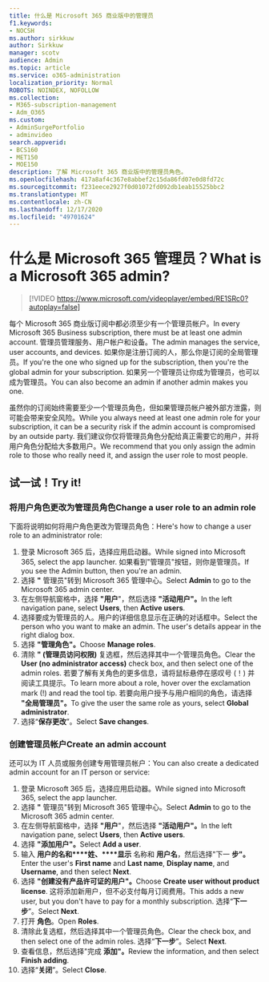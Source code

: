 ```yaml
---
title: 什么是 Microsoft 365 商业版中的管理员
f1.keywords:
- NOCSH
ms.author: sirkkuw
author: Sirkkuw
manager: scotv
audience: Admin
ms.topic: article
ms.service: o365-administration
localization_priority: Normal
ROBOTS: NOINDEX, NOFOLLOW
ms.collection:
- M365-subscription-management
- Adm_O365
ms.custom:
- AdminSurgePortfolio
- adminvideo
search.appverid:
- BCS160
- MET150
- MOE150
description: 了解 Microsoft 365 商业版中的管理员角色。
ms.openlocfilehash: 417a8af4c367e8abbef2c15da86fd07e0d8fd72c
ms.sourcegitcommit: f231eece2927f0d01072fd092db1eab15525bbc2
ms.translationtype: MT
ms.contentlocale: zh-CN
ms.lasthandoff: 12/17/2020
ms.locfileid: "49701624"
---
```

# <a name="what-is-a-microsoft-365-admin"></a><span data-ttu-id="cf7b7-103">什么是 Microsoft 365 管理员？</span><span class="sxs-lookup"><span data-stu-id="cf7b7-103">What is a Microsoft 365 admin?</span></span>

> [!VIDEO https://www.microsoft.com/videoplayer/embed/RE1SRc0?autoplay=false]

<span data-ttu-id="cf7b7-104">每个 Microsoft 365 商业版订阅中都必须至少有一个管理员帐户。</span><span class="sxs-lookup"><span data-stu-id="cf7b7-104">In every Microsoft 365 Business subscription, there must be at least one admin account.</span></span> <span data-ttu-id="cf7b7-105">管理员管理服务、用户帐户和设备。</span><span class="sxs-lookup"><span data-stu-id="cf7b7-105">The admin manages the service, user accounts, and devices.</span></span> <span data-ttu-id="cf7b7-106">如果你是注册订阅的人，那么你是订阅的全局管理员。</span><span class="sxs-lookup"><span data-stu-id="cf7b7-106">If you're the one who signed up for the subscription, then you're the global admin for your subscription.</span></span> <span data-ttu-id="cf7b7-107">如果另一个管理员让你成为管理员，也可以成为管理员。</span><span class="sxs-lookup"><span data-stu-id="cf7b7-107">You can also become an admin if another admin makes you one.</span></span>

<span data-ttu-id="cf7b7-108">虽然你的订阅始终需要至少一个管理员角色，但如果管理员帐户被外部方泄露，则可能会带来安全风险。</span><span class="sxs-lookup"><span data-stu-id="cf7b7-108">While you always need at least one admin role for your subscription, it can be a security risk if the admin account is compromised by an outside party.</span></span> <span data-ttu-id="cf7b7-109">我们建议你仅将管理员角色分配给真正需要它的用户，并将用户角色分配给大多数用户。</span><span class="sxs-lookup"><span data-stu-id="cf7b7-109">We recommend that you only assign the admin role to those who really need it, and assign the user role to most people.</span></span>

## <a name="try-it"></a><span data-ttu-id="cf7b7-110">试一试！</span><span class="sxs-lookup"><span data-stu-id="cf7b7-110">Try it!</span></span>

### <a name="change-a-user-role-to-an-admin-role"></a><span data-ttu-id="cf7b7-111">将用户角色更改为管理员角色</span><span class="sxs-lookup"><span data-stu-id="cf7b7-111">Change a user role to an admin role</span></span>

<span data-ttu-id="cf7b7-112">下面将说明如何将用户角色更改为管理员角色：</span><span class="sxs-lookup"><span data-stu-id="cf7b7-112">Here's how to change a user role to an administrator role:</span></span>

1. <span data-ttu-id="cf7b7-113">登录 Microsoft 365 后，选择应用启动器。</span><span class="sxs-lookup"><span data-stu-id="cf7b7-113">While signed into Microsoft 365, select the app launcher.</span></span> <span data-ttu-id="cf7b7-114">如果看到"管理员"按钮，则你是管理员。</span><span class="sxs-lookup"><span data-stu-id="cf7b7-114">If you see the Admin button, then you're an admin.</span></span>
1. <span data-ttu-id="cf7b7-115">选择 **"** 管理员"转到 Microsoft 365 管理中心。</span><span class="sxs-lookup"><span data-stu-id="cf7b7-115">Select **Admin** to go to the Microsoft 365 admin center.</span></span>
1. <span data-ttu-id="cf7b7-116">在左侧导航窗格中，选择 **"用户**"，然后选择 **"活动用户"。**</span><span class="sxs-lookup"><span data-stu-id="cf7b7-116">In the left navigation pane, select **Users**, then **Active users**.</span></span>
1. <span data-ttu-id="cf7b7-117">选择要成为管理员的人。用户的详细信息显示在正确的对话框中。</span><span class="sxs-lookup"><span data-stu-id="cf7b7-117">Select the person who you want to make an admin. The user's details appear in the right dialog box.</span></span>
1. <span data-ttu-id="cf7b7-118">选择 **"管理角色"。**</span><span class="sxs-lookup"><span data-stu-id="cf7b7-118">Choose **Manage roles**.</span></span>
1. <span data-ttu-id="cf7b7-119">清除 **" (管理员访问权限)** 复选框，然后选择其中一个管理员角色。</span><span class="sxs-lookup"><span data-stu-id="cf7b7-119">Clear the **User (no administrator access)** check box, and then select one of the admin roles.</span></span> <span data-ttu-id="cf7b7-120">若要了解有关角色的更多信息，请将鼠标悬停在感叹号 (！) 并阅读工具提示。</span><span class="sxs-lookup"><span data-stu-id="cf7b7-120">To learn more about a role, hover over the exclamation mark (!) and read the tool tip.</span></span> <span data-ttu-id="cf7b7-121">若要向用户授予与用户相同的角色，请选择 **"全局管理员"。**</span><span class="sxs-lookup"><span data-stu-id="cf7b7-121">To give the user the same role as  yours, select **Global administrator**.</span></span>
1. <span data-ttu-id="cf7b7-122">选择“**保存更改**”。</span><span class="sxs-lookup"><span data-stu-id="cf7b7-122">Select **Save changes**.</span></span>

### <a name="create-an-admin-account"></a><span data-ttu-id="cf7b7-123">创建管理员帐户</span><span class="sxs-lookup"><span data-stu-id="cf7b7-123">Create an admin account</span></span> 

<span data-ttu-id="cf7b7-124">还可以为 IT 人员或服务创建专用管理员帐户：</span><span class="sxs-lookup"><span data-stu-id="cf7b7-124">You can also create a dedicated admin account for an IT person or service:</span></span>

1. <span data-ttu-id="cf7b7-125">登录 Microsoft 365 后，选择应用启动器。</span><span class="sxs-lookup"><span data-stu-id="cf7b7-125">While signed into Microsoft 365, select the app launcher.</span></span>
1. <span data-ttu-id="cf7b7-126">选择 **"** 管理员"转到 Microsoft 365 管理中心。</span><span class="sxs-lookup"><span data-stu-id="cf7b7-126">Select **Admin** to go to the Microsoft 365 admin center.</span></span>
1. <span data-ttu-id="cf7b7-127">在左侧导航窗格中，选择 **"用户**"，然后选择 **"活动用户"。**</span><span class="sxs-lookup"><span data-stu-id="cf7b7-127">In the left navigation pane, select **Users**, then **Active users**.</span></span>
1. <span data-ttu-id="cf7b7-128">选择 **"添加用户"。**</span><span class="sxs-lookup"><span data-stu-id="cf7b7-128">Select **Add a user**.</span></span>
1. <span data-ttu-id="cf7b7-129">输入 **用户的名和\*\*\*\*姓、\*\*\*\*显示** 名称和 **用户名**，然后选择"下一 **步"。**</span><span class="sxs-lookup"><span data-stu-id="cf7b7-129">Enter the user's **First name** and **Last name**, **Display name**, and **Username**, and then select **Next**.</span></span>
1. <span data-ttu-id="cf7b7-130">选择 **"创建没有产品许可证的用户"。**</span><span class="sxs-lookup"><span data-stu-id="cf7b7-130">Choose **Create user without product license**.</span></span> <span data-ttu-id="cf7b7-131">这将添加新用户，但不必支付每月订阅费用。</span><span class="sxs-lookup"><span data-stu-id="cf7b7-131">This adds a new user, but you don't have to pay for a monthly subscription.</span></span> <span data-ttu-id="cf7b7-132">选择“**下一步**”。</span><span class="sxs-lookup"><span data-stu-id="cf7b7-132">Select **Next**.</span></span>
1. <span data-ttu-id="cf7b7-133">打开 **角色**。</span><span class="sxs-lookup"><span data-stu-id="cf7b7-133">Open **Roles**.</span></span>
1. <span data-ttu-id="cf7b7-134">清除此复选框，然后选择其中一个管理员角色。</span><span class="sxs-lookup"><span data-stu-id="cf7b7-134">Clear the  check box, and then select one of the admin roles.</span></span> <span data-ttu-id="cf7b7-135">选择“**下一步**”。</span><span class="sxs-lookup"><span data-stu-id="cf7b7-135">Select **Next**.</span></span>
1. <span data-ttu-id="cf7b7-136">查看信息，然后选择"完成 **添加"。**</span><span class="sxs-lookup"><span data-stu-id="cf7b7-136">Review the information, and then select **Finish adding**.</span></span>
1. <span data-ttu-id="cf7b7-137">选择“**关闭**”。</span><span class="sxs-lookup"><span data-stu-id="cf7b7-137">Select **Close**.</span></span>
